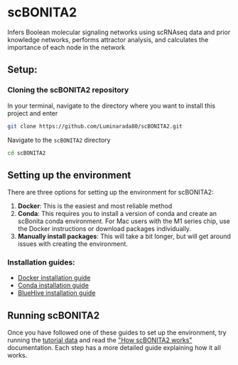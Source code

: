 # scBONITA2
Infers Boolean molecular signaling networks using scRNAseq data and prior knowledge networks, performs attractor analysis, and calculates the importance of each node in the network

## Setup:

### Cloning the scBONITA2 repository
In your terminal, navigate to the directory where you want to install this project and enter 
```bash
git clone https://github.com/Luminarada80/scBONITA2.git
```

Navigate to the `scBONITA2` directory
```bash
cd scBONITA2
```

## Setting up the environment
There are three options for setting up the environment for scBONITA2:
1. **Docker**: This is the easiest and most reliable method
2. **Conda**: This requires you to install a version of conda and create an scBonita conda environment. 
For Mac users with the M1 series chip, use the Docker instructions or download packages individually.
3. **Manually install packages**: This will take a bit longer, but will get around issues with creating the environment.

### Installation guides:
- [Docker installation guide](documentation/setup_instructions/docker_setup.md)
- [Conda installation guide](documentation/setup_instructions/conda_setup.md)
- [BlueHive installation guide](documentation/setup_instructions/bluehive_setup.md)

## Running scBONITA2
Once you have followed one of these guides to set up the environment, try running the [tutorial data](documentation/setup_instructions/running_scBONITA2.md) and read the ["How scBONITA2 works"](documentation/setup_instructions/running_scBONITA2.md) documentation. Each step has a more detailed guide explaining how it all works.